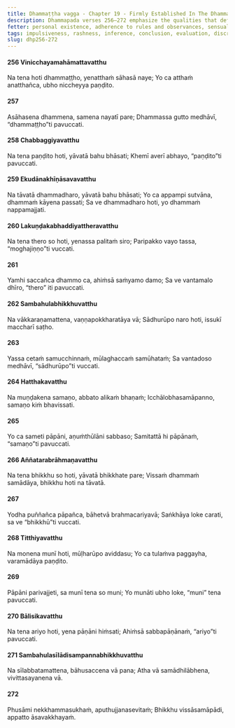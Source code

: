 ```yaml
---
title: Dhammaṭṭha vagga - Chapter 19 - Firmly Established In The Dhamma
description: Dhammapada verses 256–272 emphasize the qualities that define true wisdom, nobility, and spiritual attainment. These verses critique superficial markers such as age, outward appearance, or rituals. The chapter underscores the importance of avoiding harm, evaluating actions with discernment, and striving for the complete elimination of mental defilements.
fetter: personal existence, adherence to rules and observances, sensual desire, ill-will, conceit, ignorance
tags: impulsiveness, rashness, inference, conclusion, evaluation, discrimination, benefit, harm, wise, Dhamma, impartial, discernment, peace, animosity, fear, negligence, elder, vain, non-violence, restraint, discipline, defilements, elder, envy, miserliness, deceit, ill-will, renunciant, longing, desire, greed, injury, harm, merit, demerit, wisdom, understanding, delusion, confusion, rules and observances, mental composure, taints, dhp
slug: dhp256-272
---
```


#### 256 Vinicchayamahāmattavatthu

Na tena hoti dhammaṭṭho,
yenatthaṁ sāhasā naye;
Yo ca atthaṁ anatthañca,
ubho niccheyya paṇḍito.

#### 257

Asāhasena dhammena,
samena nayatī pare;
Dhammassa gutto medhāvī,
“dhammaṭṭho”ti pavuccati.

#### 258 Chabbaggiyavatthu

Na tena paṇḍito hoti,
yāvatā bahu bhāsati;
Khemī averī abhayo,
“paṇḍito”ti pavuccati.

#### 259 Ekudānakhīṇāsavavatthu

Na tāvatā dhammadharo,
yāvatā bahu bhāsati;
Yo ca appampi sutvāna,
dhammaṁ kāyena passati;
Sa ve dhammadharo hoti,
yo dhammaṁ nappamajjati.

#### 260 Lakuṇḍakabhaddiyattheravatthu

Na tena thero so hoti,
yenassa palitaṁ siro;
Paripakko vayo tassa,
“moghajiṇṇo”ti vuccati.

#### 261

Yamhi saccañca dhammo ca,
ahiṁsā saṁyamo damo;
Sa ve vantamalo dhīro,
“thero” iti pavuccati.

#### 262 Sambahulabhikkhuvatthu

Na vākkaraṇamattena,
vaṇṇapokkharatāya vā;
Sādhurūpo naro hoti,
issukī maccharī saṭho.

#### 263

Yassa cetaṁ samucchinnaṁ,
mūlaghaccaṁ samūhataṁ;
Sa vantadoso medhāvī,
“sādhurūpo”ti vuccati.

#### 264 Hatthakavatthu

Na muṇḍakena samaṇo,
abbato alikaṁ bhaṇaṁ;
Icchālobhasamāpanno,
samaṇo kiṁ bhavissati.

#### 265

Yo ca sameti pāpāni,
aṇuṁthūlāni sabbaso;
Samitattā hi pāpānaṁ,
“samaṇo”ti pavuccati.

#### 266 Aññatarabrāhmaṇavatthu

Na tena bhikkhu so hoti,
yāvatā bhikkhate pare;
Vissaṁ dhammaṁ samādāya,
bhikkhu hoti na tāvatā.

#### 267

Yodha puññañca pāpañca,
bāhetvā brahmacariyavā;
Saṅkhāya loke carati,
sa ve “bhikkhū”ti vuccati.

#### 268 Titthiyavatthu

Na monena munī hoti,
mūḷharūpo aviddasu;
Yo ca tulaṁva paggayha,
varamādāya paṇḍito.

#### 269

Pāpāni parivajjeti,
sa munī tena so muni;
Yo munāti ubho loke,
“muni” tena pavuccati.

#### 270 Bālisikavatthu

Na tena ariyo hoti,
yena pāṇāni hiṁsati;
Ahiṁsā sabbapāṇānaṁ,
“ariyo”ti pavuccati.

#### 271 Sambahulasīlādisampannabhikkhuvatthu

Na sīlabbatamattena,
bāhusaccena vā pana;
Atha vā samādhilābhena,
vivittasayanena vā.

#### 272

Phusāmi nekkhammasukhaṁ,
aputhujjanasevitaṁ;
Bhikkhu vissāsamāpādi,
appatto āsavakkhayaṁ.
